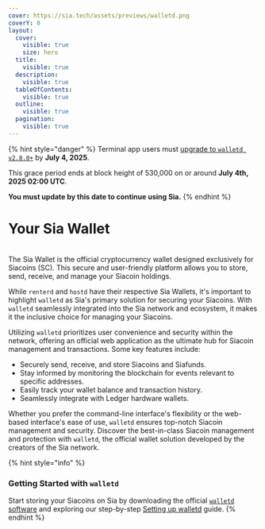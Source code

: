 ```yaml
---
cover: https://sia.tech/assets/previews/walletd.png
coverY: 0
layout:
  cover:
    visible: true
    size: hero
  title:
    visible: true
  description:
    visible: true
  tableOfContents:
    visible: true
  outline:
    visible: true
  pagination:
    visible: true
---
```


{% hint style="danger" %}
Terminal app users must [upgrade to `walletd v2.8.0+`](http://sia.tech/wallet) by **July 4, 2025**.

This grace period ends at block height of 530,000 on or around **July 4th, 2025 02:00 UTC**.

**You must update by this date to continue using Sia.**
{% endhint %}

# Your Sia Wallet

\
The Sia Wallet is the official cryptocurrency wallet designed exclusively for Siacoins (SC). This secure and user-friendly platform allows you to store, send, receive, and manage your Siacoin holdings.

While `renterd` and `hostd` have their respective Sia Wallets, it's important to highlight `walletd` as Sia's primary solution for securing your Siacoins. With `walletd` seamlessly integrated into the Sia network and ecosystem, it makes it the inclusive choice for managing your Siacoins.

Utilizing `walletd` prioritizes user convenience and security within the network, offering an official web application as the ultimate hub for Siacoin management and transactions. Some key features include:

* Securely send, receive, and store Siacoins and Siafunds.
* Stay informed by monitoring the blockchain for events relevant to specific addresses.
* Easily track your wallet balance and transaction history.
* Seamlessly integrate with Ledger hardware wallets.

Whether you prefer the command-line interface's flexibility or the web-based interface's ease of use, `walletd` ensures top-notch Siacoin management and security. Discover the best-in-class Siacoin management and protection with `walletd`, the official wallet solution developed by the creators of the Sia network.

{% hint style="info" %}
### **Getting Started with `walletd`**

Start storing your Siacoins on Sia by downloading the official [`walletd` software](https://sia.tech/software/walletd) and exploring our step-by-step [Setting up walletd](setting-up-walletd/) guide.
{% endhint %}
